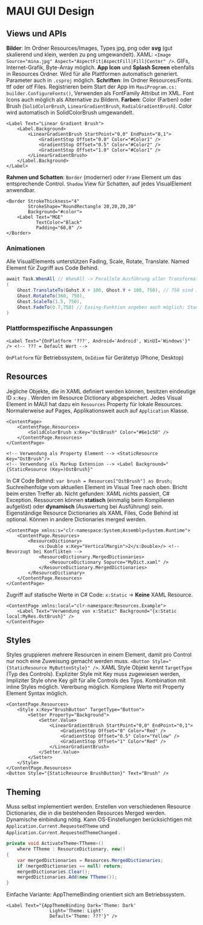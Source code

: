 # MAUI GUI Design

## Views und APIs

**Bilder**: Im Ordner Resources/Images, Types jpg, png oder **svg** (gut skalierend und klein, werden zu png umgewandelt). XAML: `<Image Source="mina.jpg" Aspect="AspectFit|AspectFill|Fill|Center" />`. GIFs, Internet-Grafik, Byte-Array möglich.
**App Icon** und **Splash Screen** ebenfalls in Resources Ordner. Wird für alle Plattformen automatisch generiert. Parameter auch in `.csproj` möglich.
**Schriften**: Im Ordner Resources/Fonts. ttf oder otf Files. Registrieren beim Start der App im `MauiProgram.cs: builder.ConfigureFonts()`, Verwenden als FontFamily Attribut im XML. Font Icons auch möglich als Alternative zu Bildern.
**Farben**: Color (Farben) oder Brush (`SolidColorBrush`, `LinearGradientBrush`, `RadialGradientBrush`). Color wird automatisch in SolidColorBrush umgewandelt.

```xaml
<Label Text="Linear Gradient Brush">
	<Label.Background>
    	<LinearGradientBrush StartPoint="0,0" EndPoint="0,1">
        	<GradientStop Offset="0.0" Color="#Color1" />
            <GradientStop Offset="0.5" Color="#Color2" />
            <GradientStop Offset="1.0" Color="#Color1" />
        </LinearGradientBrush>
    </Label.Background>
</Label>
```

**Rahmen und Schatten**: `Border` (moderner) oder `Frame` Element um das entsprechende Control. `Shadow` View für Schatten, auf jedes VisualElement anwendbar.

```xaml
<Border StrokeThickness="4"
        StrokeShape="RoundRectangle 20,20,20,20"
        Background="#color">
	<Label Text="MGE"
           TextColor="Black"
           Padding="60,8" />
</Border>
```

### Animationen

Alle VisualElements unterstützen Fading, Scale, Rotate, Translate. Named Element für Zugriff aus Code Behind.

```csharp
await Task.WhenAll // WhenAll -> Parallele Ausführung aller Transformationen
(
	Ghost.TranslateTo(Gohst.X + 100, Ghost.Y + 100, 750), // 750 sind immer ms
    Ghost.RotateTo(360, 750),
    Ghost.ScaleTo(1.5, 750),
    Ghost.FadeTo(0.7,750) // Easing-Funktion angeben auch möglich: Standard Linear
)
```

### Plattformspezifische Anpassungen

```xaml
<Label Text="{OnPlatform '???', Android='Android', WinUI='Windows'}" /> <!-- ??? = Default Wert -->
```

`OnPlatform` für Betriebssystem, `OnIdiom` für Gerätetyp (Phone, Desktop)

## Resources

Jegliche Objekte, die in XAML definiert werden können, besitzen eindeutige ID `x:Key` . Werden im Resource Dictionary abgespeichert. Jedes Visual Element in MAUI hat dazu ein `Resources` Property für lokale Resources. Normalerweise auf Pages, Applikationsweit auch auf `Application` Klasse.

```xaml
<ContentPage>
	<ContentPage.Resources>
    	<SolidColorBrush x:Key="OstBrush" Color="#6e1c50" />
    </ContentPage.Resources>
</ContentPage>

<!-- Verwendung als Property Element --> <StaticResource Key="OstBrush"/>
<!-- Verwendung als Markup Extension --> <Label Background="{StaticResource (Key=)OstBrush}"
```

In C# Code Behind: `var brush = Resources["OstBrush"] as Brush;` 
Suchreihenfolge vom aktuellen Element im Visual Tree nach oben.  Bricht beim ersten Treffer ab. Nicht gefunden: XAML nichts passiert, C# Exception.
Ressourcen können **statisch** (einmalig beim Kompilieren aufgelöst) oder **dynamisch** (Auswertung bei Ausführung) sein.
Eigenständige Resource Dictionaries als XAML Files, Code Behind ist optional. Können in andere Dictionaries merged werden.

```xaml
<ContentPage xmlns:s="clr-namespace:System;Assembly=System.Runtime">
    <ContentPage.Resources>
        <ResourceDictionary>
            <s:Double x:Key="VerticalMargin">2</s:Double>/> <!-- Bevorzugt bei Konflikten -->
            <ResourceDictionary.MergedDictionaries>
                <ResourceDictionary Sopurce="MyDict.xaml" />
            </ResourceDictionary.MergedDictionaries>
        </ResourceDictionary>
	</ContentPage.Resources>
</ContentPage>
```

Zugriff auf statische Werte in C# Code: `x:Static` -> **Keine** XAML Resource. 

```xaml
<ContentPage xmlns:local="clr-namespace:Resources.Example">
	<Label Text="Verwendung von x:Static" Background="{x:Static local:MyRes.OstBrush}" />
</ContentPage>
```

## Styles

Styles gruppieren mehrere Resourcen in einem Element, damit pro Control nur noch eine Zuweisung gemacht werden muss. `<Button Style="{StaticResource MyButtonStyle}" />`. XAML Style Objekt kennt `TargetType` (Typ des Controls). Expliziter Style mit Key muss zugewiesen werden, Impliziter Style ohne Key gilt für alle Controls des Typs. Kombination mit inline Styles möglich. Vererbung möglich. Komplexe Werte mit Property Element Syntax möglich.

```xaml
<ContentPage.Resources>
    <Style x:Key="BrushButton" TargetType="Button">
        <Setter Property="Background">
            <Setter.Value>
                <LinearGradientBrush StartPoint="0,0" EndPoint="0,1">
                    <GradientStop Offset="0" Color="Red" />
                    <GradientStop Offset="0.5" Color="Yellow" />
                    <GradientStop Offset="1" Color="Red" />
                </LinearGradientBrush>
            </Setter.Value>
        </Setter>
    </Style>
</ContentPage.Resources>
<Button Style="{StaticResource BrushButton}" Text="Brush" />
```

## Theming

Muss selbst implementiert werden. Erstellen von verschiedenen Resource Dictionaries, die in die bestehenden Resources Merged werden. Dynamische einbindung nötig. Kann OS-Einstellungen berücksichtigen mit `Application.Current.RequestedTheme` und `Application.Current.RequestedThemeChanged` .

```csharp
private void ActivateTheme<TTheme>()
	where TTheme : ResourceDictionary, new()
{
    var mergedDictionaries = Resources.MergedDictionaries;
    if (mergedDictionaries == null) return;
    mergedDictionaries.Clear();
    mergedDictionaries.Add(new TTheme());
}
```

Einfache Variante: AppThemeBinding orientiert sich am Betriebssystem.

```sdxaml
<Label Text="{AppThemeBinding Dark='Theme: Dark'
             	Light='Theme: Light'
             	Default='Theme: ???'}" />
```
